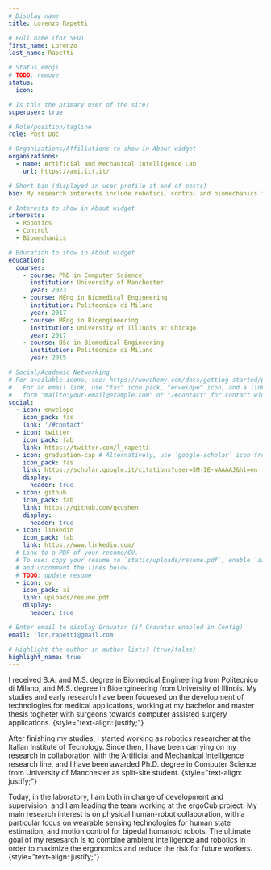 ```yaml
---
# Display name
title: Lorenzo Rapetti

# Full name (for SEO)
first_name: Lorenzo
last_name: Rapetti

# Status emoji
# TODO: remove
status:
  icon: 

# Is this the primary user of the site?
superuser: true

# Role/position/tagline
role: Post Doc

# Organizations/Affiliations to show in About widget
organizations:
  - name: Artificial and Mechanical Intelligence Lab
    url: https://ami.iit.it/

# Short bio (displayed in user profile at end of posts)
bio: My research interests include robotics, control and biomechanics for human-robot collaboration.

# Interests to show in About widget
interests:
  - Robotics
  - Control
  - Biomechanics

# Education to show in About widget
education:
  courses:
    - course: PhD in Computer Science
      institution: University of Manchester
      year: 2023
    - course: MEng in Biomedical Engineering
      institution: Politecnico di Milano
      year: 2017
    - course: MEng in Bioengineering
      institution: University of Illinois at Chicago
      year: 2017
    - course: BSc in Biomedical Engineering
      institution: Politecnico di Milano
      year: 2015

# Social/Academic Networking
# For available icons, see: https://wowchemy.com/docs/getting-started/page-builder/#icons
#   For an email link, use "fas" icon pack, "envelope" icon, and a link in the
#   form "mailto:your-email@example.com" or "/#contact" for contact widget.
social:
  - icon: envelope
    icon_pack: fas
    link: '/#contact'
  - icon: twitter
    icon_pack: fab
    link: https://twitter.com/l_rapetti
  - icon: graduation-cap # Alternatively, use `google-scholar` icon from `ai` icon pack
    icon_pack: fas
    link: https://scholar.google.it/citations?user=5M-IE-wAAAAJ&hl=en
    display:
      header: true
  - icon: github
    icon_pack: fab
    link: https://github.com/gcushen
    display:
      header: true
  - icon: linkedin
    icon_pack: fab
    link: https://www.linkedin.com/
  # Link to a PDF of your resume/CV.
  # To use: copy your resume to `static/uploads/resume.pdf`, enable `ai` icons in `params.yaml`,
  # and uncomment the lines below.
  # TODO: update resume
  - icon: cv
    icon_pack: ai
    link: uploads/resume.pdf
    display:
      header: true

# Enter email to display Gravatar (if Gravatar enabled in Config)
email: 'lor.rapetti@gmail.com'

# Highlight the author in author lists? (true/false)
highlight_name: true
---
```


I received B.A. and M.S. degree in Biomedical Engineering from Politecnico di Milano, and M.S. degree in Bioengineering from University of Illinois. My studies and early research have been focuesed on the development of technologies for medical applications, working at my bachelor and master thesis togheter with surgeons towards computer assisted surgery applications. 
{style="text-align: justify;"}

After finishing my studies, I started working as robotics researcher at the Italian Institute of Tecnology. Since then, I have been carrying on my research in collaboration with the Artificial and Mechanical Intelligence research line, and I have been awarded Ph.D. degree in Computer Science from University of Manchester as split-site student.
{style="text-align: justify;"}

Today, in the laboratory, I am both in charge of development and supervision, and I am leading the team working at the ergoCub project. My main research interest is on physical human-robot collaboration, with a particular focus on wearable sensing technologies for human state estimation, and motion control for bipedal humanoid robots. The ultimate goal of my resesarch is to combine ambient intelligence and robotics in order to maximize the ergonomics and reduce the risk for future workers.
{style="text-align: justify;"}
